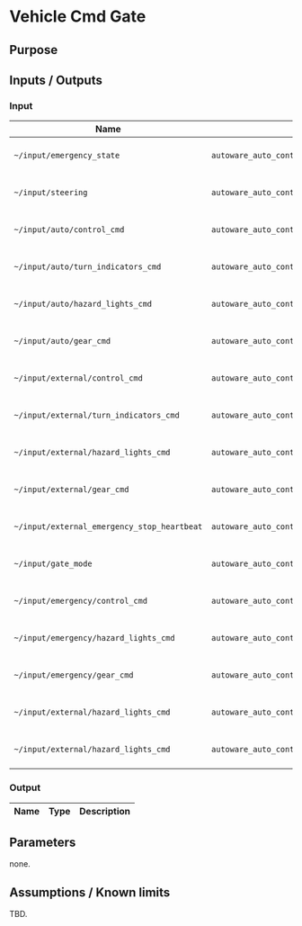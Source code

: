# Vehicle Cmd Gate

## Purpose

## Inputs / Outputs

### Input

| Name                                        | Type                                                       | Description                  |
| ------------------------------------------- | ---------------------------------------------------------- | ---------------------------- |
| `~/input/emergency_state`                   | `autoware_auto_control_msgs::msg::AckermannControlCommand` | Control command for vehicle. |
| `~/input/steering`                          | `autoware_auto_control_msgs::msg::AckermannControlCommand` | Control command for vehicle. |
| `~/input/auto/control_cmd`                  | `autoware_auto_control_msgs::msg::AckermannControlCommand` | Control command for vehicle. |
| `~/input/auto/turn_indicators_cmd`          | `autoware_auto_control_msgs::msg::AckermannControlCommand` | Control command for vehicle. |
| `~/input/auto/hazard_lights_cmd`            | `autoware_auto_control_msgs::msg::AckermannControlCommand` | Control command for vehicle. |
| `~/input/auto/gear_cmd`                     | `autoware_auto_control_msgs::msg::AckermannControlCommand` | Control command for vehicle. |
| `~/input/external/control_cmd`              | `autoware_auto_control_msgs::msg::AckermannControlCommand` | Control command for vehicle. |
| `~/input/external/turn_indicators_cmd`      | `autoware_auto_control_msgs::msg::AckermannControlCommand` | Control command for vehicle. |
| `~/input/external/hazard_lights_cmd`        | `autoware_auto_control_msgs::msg::AckermannControlCommand` | Control command for vehicle. |
| `~/input/external/gear_cmd`                 | `autoware_auto_control_msgs::msg::AckermannControlCommand` | Control command for vehicle. |
| `~/input/external_emergency_stop_heartbeat` | `autoware_auto_control_msgs::msg::AckermannControlCommand` | Control command for vehicle. |
| `~/input/gate_mode`                         | `autoware_auto_control_msgs::msg::AckermannControlCommand` | Control command for vehicle. |
| `~/input/emergency/control_cmd`             | `autoware_auto_control_msgs::msg::AckermannControlCommand` | Control command for vehicle. |
| `~/input/emergency/hazard_lights_cmd`       | `autoware_auto_control_msgs::msg::AckermannControlCommand` | Control command for vehicle. |
| `~/input/emergency/gear_cmd`                | `autoware_auto_control_msgs::msg::AckermannControlCommand` | Control command for vehicle. |
| `~/input/external/hazard_lights_cmd`        | `autoware_auto_control_msgs::msg::AckermannControlCommand` | Control command for vehicle. |
| `~/input/external/hazard_lights_cmd`        | `autoware_auto_control_msgs::msg::AckermannControlCommand` | Control command for vehicle. |




### Output

| Name | Type | Description |
| ---- | ---- | ----------- |

## Parameters

none.

## Assumptions / Known limits

TBD.
